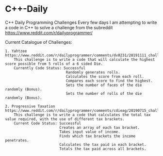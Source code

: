# C++-Daily
C++ Daily Programming Challenges
Every few days I am attempting to write a code in C++ to solve a challenge from the subreddit https://www.reddit.com/r/dailyprogrammer/

Current Catalogue of Challenges:

	1. Yahtzee https://www.reddit.com/r/dailyprogrammer/comments/dv0231/20191111_challenge_381_easy_yahtzee_upper_section/
		This challenge is to write a code that will calculate the highest score possible from 5 rolls of a 6 sided Die.
		Currently Code Status: Successful
								Randomly generates rolls.
								Calculates the score from each roll.
								Compares each score to find the highest.
								Sets the number of faces of the die randomly (Bonus).
								Sets the number of rolls of the die randomly (Bonus).
								
	2. Progressive Taxation https://www.reddit.com/r/dailyprogrammer/comments/cdieag/20190715_challenge_379_easy_progressive_taxation/
		This challenge is to write a code that calculates the total tax value required, with the use of different tax brackets.
		Current Code Status: Successful
							 Creates an array of each tax bracket.
							 Takes input value of income.
							 Finds which tax brackets the income penetrates.
							 Calculates the tax paid in each bracket.
							 Totals the tax paid across all brackets.
							 
